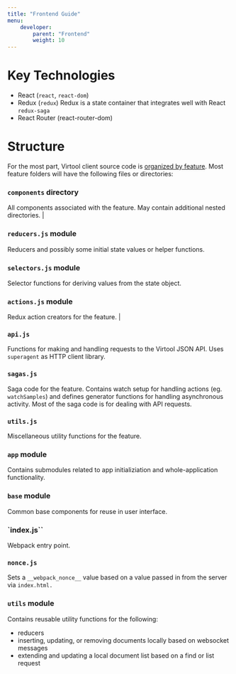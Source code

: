 ```yaml
---
title: "Frontend Guide"
menu:
    developer:
        parent: "Frontend"
        weight: 10
---
```


# Key Technologies

-   React (`react`, `react-dom`)
-   Redux (`redux`)
    Redux is a state container that integrates well with React
    `redux-saga`
-   React Router (react-router-dom)

# Structure

For the most part, Virtool client source code is [organized by feature](https://reactjs.org/docs/faq-structure.html#grouping-by-features-or-routes). Most feature folders will have the following files or directories:

### `components` directory

All components associated with the feature. May contain additional nested directories. |

### `reducers.js` module

Reducers and possibly some initial state values or helper functions.

### `selectors.js` module

Selector functions for deriving values from the state object.

### `actions.js` module

Redux action creators for the feature. |

### `api.js`

Functions for making and handling requests to the Virtool JSON API. Uses `superagent` as HTTP client library.

### `sagas.js`

Saga code for the feature. Contains watch setup for handling actions (eg. `watchSamples`) and defines generator functions for handling asynchronous activity. Most of the saga code is for dealing with API requests.

### `utils.js`

Miscellaneous utility functions for the feature.

### `app` module

Contains submodules related to app initializiation and whole-application functionality.

### `base` module

Common base components for reuse in user interface.

### `index.js``

Webpack entry point.

### `nonce.js`

Sets a `__webpack_nonce__` value based on a value passed in from the server via `index.html.`

### `utils` module

Contains reusable utility functions for the following:

-   reducers
-   inserting, updating, or removing documents locally based on websocket messages
-   extending and updating a local document list based on a find or list request
